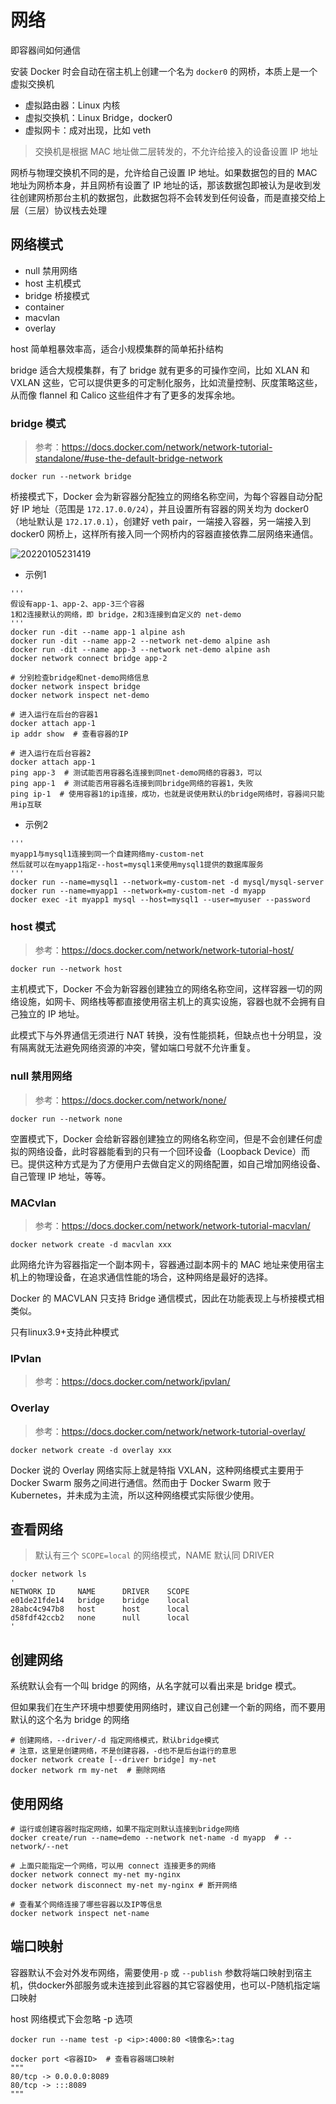 # 网络

即容器间如何通信

安装 Docker 时会自动在宿主机上创建一个名为 `docker0` 的网桥，本质上是一个虚拟交换机

- 虚拟路由器：Linux 内核
- 虚拟交换机：Linux Bridge，docker0
- 虚拟网卡：成对出现，比如 veth

> 交换机是根据 MAC 地址做二层转发的，不允许给接入的设备设置 IP 地址

网桥与物理交换机不同的是，允许给自己设置 IP 地址。如果数据包的目的 MAC 地址为网桥本身，并且网桥有设置了 IP 地址的话，那该数据包即被认为是收到发往创建网桥那台主机的数据包，此数据包将不会转发到任何设备，而是直接交给上层（三层）协议栈去处理

## 网络模式

- null 禁用网络
- host 主机模式
- bridge 桥接模式
- container
- macvlan
- overlay

host 简单粗暴效率高，适合小规模集群的简单拓扑结构

bridge 适合大规模集群，有了 bridge 就有更多的可操作空间，比如 XLAN 和 VXLAN 这些，它可以提供更多的可定制化服务，比如流量控制、灰度策略这些，从而像 flannel 和 Calico 这些组件才有了更多的发挥余地。

### bridge 模式

> 参考：<https://docs.docker.com/network/network-tutorial-standalone/#use-the-default-bridge-network>

`docker run --network bridge`

桥接模式下，Docker 会为新容器分配独立的网络名称空间，为每个容器自动分配好 IP 地址（范围是 `172.17.0.0/24`），并且设置所有容器的网关均为 docker0（地址默认是 `172.17.0.1`），创建好 veth pair，一端接入容器，另一端接入到 docker0 网桥上，这样所有接入同一个网桥内的容器直接依靠二层网络来通信。

![20220105231419](https://image.zuoright.com/20220105231419.png)

- 示例1

```shell
'''
假设有app-1、app-2、app-3三个容器
1和2连接默认的网络，即 bridge，2和3连接到自定义的 net-demo
'''
docker run -dit --name app-1 alpine ash
docker run -dit --name app-2 --network net-demo alpine ash
docker run -dit --name app-3 --network net-demo alpine ash
docker network connect bridge app-2

# 分别检查bridge和net-demo网络信息
docker network inspect bridge
docker network inspect net-demo

# 进入运行在后台的容器1
docker attach app-1
ip addr show  # 查看容器的IP

# 进入运行在后台容器2
docker attach app-1
ping app-3  # 测试能否用容器名连接到同net-demo网络的容器3，可以
ping app-1  # 测试能否用容器名连接到同bridge网络的容器1，失败
ping ip-1  # 使用容器1的ip连接，成功，也就是说使用默认的bridge网络时，容器间只能用ip互联
```

- 示例2

```shell
'''
myapp1与mysql1连接到同一个自建网络my-custom-net
然后就可以在myapp1指定--host=mysql1来使用mysql1提供的数据库服务
'''
docker run --name=mysql1 --network=my-custom-net -d mysql/mysql-server
docker run --name=myapp1 --network=my-custom-net -d myapp
docker exec -it myapp1 mysql --host=mysql1 --user=myuser --password
```

### host 模式

> 参考：<https://docs.docker.com/network/network-tutorial-host/>

`docker run --network host`

主机模式下，Docker 不会为新容器创建独立的网络名称空间，这样容器一切的网络设施，如网卡、网络栈等都直接使用宿主机上的真实设施，容器也就不会拥有自己独立的 IP 地址。

此模式下与外界通信无须进行 NAT 转换，没有性能损耗，但缺点也十分明显，没有隔离就无法避免网络资源的冲突，譬如端口号就不允许重复。

### null 禁用网络

> 参考：<https://docs.docker.com/network/none/>

`docker run --network none`

空置模式下，Docker 会给新容器创建独立的网络名称空间，但是不会创建任何虚拟的网络设备，此时容器能看到的只有一个回环设备（Loopback Device）而已。提供这种方式是为了方便用户去做自定义的网络配置，如自己增加网络设备、自己管理 IP 地址，等等。

### MACvlan

> 参考：<https://docs.docker.com/network/network-tutorial-macvlan/>

`docker network create -d macvlan xxx`

此网络允许为容器指定一个副本网卡，容器通过副本网卡的 MAC 地址来使用宿主机上的物理设备，在追求通信性能的场合，这种网络是最好的选择。

Docker 的 MACVLAN 只支持 Bridge 通信模式，因此在功能表现上与桥接模式相类似。

只有linux3.9+支持此种模式

### IPvlan

> 参考：<https://docs.docker.com/network/ipvlan/>

### Overlay

> 参考：<https://docs.docker.com/network/network-tutorial-overlay/>

`docker network create -d overlay xxx`

Docker 说的 Overlay 网络实际上就是特指 VXLAN，这种网络模式主要用于 Docker Swarm 服务之间进行通信。然而由于 Docker Swarm 败于 Kubernetes，并未成为主流，所以这种网络模式实际很少使用。

## 查看网络

> 默认有三个 `SCOPE=local` 的网络模式，NAME 默认同 DRIVER

```shell
docker network ls
'
NETWORK ID     NAME      DRIVER    SCOPE
e01de21fde14   bridge    bridge    local
28abc4c947b8   host      host      local
d58fdf42ccb2   none      null      local
'
```

## 创建网络

系统默认会有一个叫 bridge 的网络，从名字就可以看出来是 bridge 模式。

但如果我们在生产环境中想要使用网络时，建议自己创建一个新的网络，而不要用默认的这个名为 bridge 的网络

```shell
# 创建网络，--driver/-d 指定网络模式，默认bridge模式
# 注意，这里是创建网络，不是创建容器，-d也不是后台运行的意思
docker network create [--driver bridge] my-net
docker network rm my-net  # 删除网络
```

## 使用网络

```shell
# 运行或创建容器时指定网络，如果不指定则默认连接到bridge网络
docker create/run --name=demo --network net-name -d myapp  # --network/--net

# 上面只能指定一个网络，可以用 connect 连接更多的网络
docker network connect my-net my-nginx
docker network disconnect my-net my-nginx # 断开网络

# 查看某个网络连接了哪些容器以及IP等信息
docker network inspect net-name
```

## 端口映射

容器默认不会对外发布网络，需要使用`-p` 或 `--publish` 参数将端口映射到宿主机，供docker外部服务或未连接到此容器的其它容器使用，也可以-P随机指定端口映射

host 网络模式下会忽略 -p 选项

```shell
docker run --name test -p <ip>:4000:80 <镜像名>:tag

docker port <容器ID>  # 查看容器端口映射
"""
80/tcp -> 0.0.0.0:8089
80/tcp -> :::8089
"""
```
